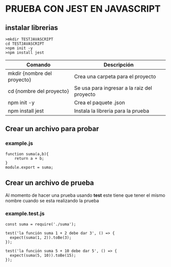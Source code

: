 # PRUEBA CON JEST EN JAVASCRIPT

## instalar librerias

```
>mkdir TESTJAVASCRIPT
cd TESTJAVASCRIPT
>npm init -y
>npm install jest
```

| Comando                      | Descripción                                 |
| ---------------------------- | ------------------------------------------- |
| mkdir  {nombre del proyecto} | Crea una carpeta para el proyecto           |
| cd {nombre del proyecto}     | Se usa para ingresar a la raiz del proyecto |
| npm init -y                  | Crea el paquete .json                       |
| npm install jest             | Instala la libreria para la prueba          |

## Crear un archivo para probar
### example.js
```
function suma(a,b){
    return a + b;
}
module.export = suma;
```

## **Crear un archivo de prueba**
Al momento de hacer una prueba usando **test** este tiene que tener el mismo nombre cuando se esta realizando la prueba

### example.test.js
```
const suma = require('./suma');

test('la función suma 1 + 2 debe dar 3', () => {
  expect(suma(1, 2)).toBe(3);
});

test('la función suma 5 + 10 debe dar 5', () => {
  expect(suma(5, 10)).toBe(15);
});
```

